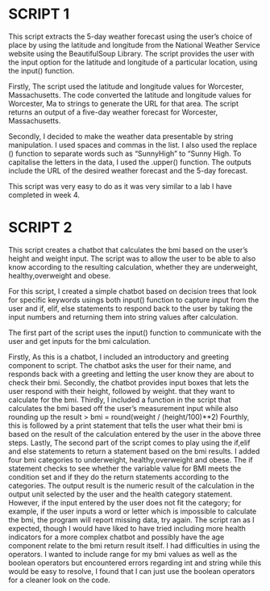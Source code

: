 # SCRIPT 1
This script extracts the 5-day weather forecast using the user’s choice of place by using the  latitude and longitude  from the National Weather Service website using the BeautifulSoup Library. The script provides the user with the input option for the latitude and longitude of a particular location, using the input() function.

Firstly, The script used the latitude and longitude values for Worcester, Massachusetts. The code converted the latitude and longitude values for Worcester, Ma to strings to generate the URL for that area. The script returns an output of a five-day weather forecast for Worcester, Massachusetts. 

Secondly, I decided to make the weather data presentable by string manipulation. I used spaces and commas in the list. I also used the replace () function to separate words such as “SunnyHigh” to “Sunny High. To capitalise the letters in the data, I used the .upper() function. The outputs include the URL of the desired weather forecast and the 5-day forecast. 

This script was very easy to do as it was very similar to a lab I have completed in week 4.

# SCRIPT 2
This script creates a chatbot that calculates the bmi based on the user’s height and weight input. The script was to allow the user to be able to also know according to the resulting calculation, whether they are underweight, healthy,overweight and obese. 

For this script, I created a simple chatbot based on decision trees that look for specific keywords usings both input() function to capture input from the user and  if, elif, else statements to respond back to the user by taking the input numbers and returning them into string values after calculation.

The first part of the script uses the input() function to communicate with the user and get inputs for the bmi calculation.

Firstly, As this is a chatbot, I included an introductory and greeting component to script. The chatbot asks the user for their name, and responds back with a greeting and letting the user know they are about to check their bmi.
Secondly, the chatbot provides input boxes that lets the user respond with their height, followed by weight. that they want to calculate for the bmi. 
Thirdly, I included a function in the script that calculates the bmi based off the user’s measurement input while also rounding up the result > bmi = round(weight / (height/100)**2)
Fourthly, this is followed by a print statement  that tells the user what their bmi is based on the result of the calculation entered by the user in the above three steps.
Lastly, The second part of the script comes to play using the if,elif and else statements to return a statement based on the bmi results. I added four bmi categories to underweight, healthy,overweight and obese. The if statement checks to see whether the variable value for BMI   meets the condition set and if they do the return statements according to the categories.
The output result is the numeric result of the calculation in the output unit selected by the user and the health category statement. However, if the input entered by the user does not fit the category; for example, if the user inputs a word or letter which is impossible to calculate the bmi, the program will report missing data, try again.
The script ran as I expected, though I would have liked to have tried including more health indicators for a more complex chatbot and possibly have the age component relate to the bmi return result itself. I had difficulties in using the operators. I wanted to include range for my bmi values as well as the boolean operators but  encountered errors regarding int and string while this would be easy to resolve, I found that I can just use the boolean operators for a cleaner look on the code.
